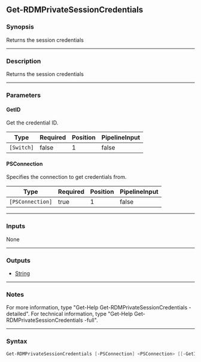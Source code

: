 Get-RDMPrivateSessionCredentials
--------------------------------

### Synopsis
Returns the session credentials

---

### Description

Returns the session credentials

---

### Parameters
#### **GetID**
Get the credential ID.

|Type      |Required|Position|PipelineInput|
|----------|--------|--------|-------------|
|`[Switch]`|false   |1       |false        |

#### **PSConnection**
Specifies the connection to get credentials from.

|Type            |Required|Position|PipelineInput|
|----------------|--------|--------|-------------|
|`[PSConnection]`|true    |1       |false        |

---

### Inputs
None

---

### Outputs
* [String](https://learn.microsoft.com/en-us/dotnet/api/System.String)

---

### Notes
For more information, type "Get-Help Get-RDMPrivateSessionCredentials -detailed". For technical information, type "Get-Help Get-RDMPrivateSessionCredentials -full".

---

### Syntax
```PowerShell
Get-RDMPrivateSessionCredentials [-PSConnection] <PSConnection> [[-GetID]] [<CommonParameters>]
```
